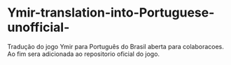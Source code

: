 # Ymir-translation-into-Portuguese-unofficial-
Tradução do jogo Ymir para Português do Brasil aberta para colaboracoes. Ao fim sera adicionada ao repositorio oficial do jogo.
